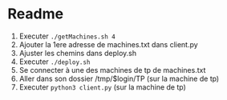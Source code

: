 # Readme

1. Executer `./getMachines.sh 4`
2. Ajouter la 1ere adresse de machines.txt dans client.py
3. Ajuster les chemins dans deploy.sh
4. Executer `./deploy.sh`
5. Se connecter à une des machines de tp de machines.txt
6. Aller dans son dossier /tmp/$login/TP (sur la machine de tp)
7. Executer `python3 client.py` (sur la machine de tp)
